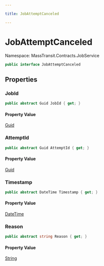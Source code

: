 ```yaml
---

title: JobAttemptCanceled

---
```


# JobAttemptCanceled

Namespace: MassTransit.Contracts.JobService

```csharp
public interface JobAttemptCanceled
```

## Properties

### **JobId**

```csharp
public abstract Guid JobId { get; }
```

#### Property Value

[Guid](https://learn.microsoft.com/en-us/dotnet/api/system.guid)<br/>

### **AttemptId**

```csharp
public abstract Guid AttemptId { get; }
```

#### Property Value

[Guid](https://learn.microsoft.com/en-us/dotnet/api/system.guid)<br/>

### **Timestamp**

```csharp
public abstract DateTime Timestamp { get; }
```

#### Property Value

[DateTime](https://learn.microsoft.com/en-us/dotnet/api/system.datetime)<br/>

### **Reason**

```csharp
public abstract string Reason { get; }
```

#### Property Value

[String](https://learn.microsoft.com/en-us/dotnet/api/system.string)<br/>
